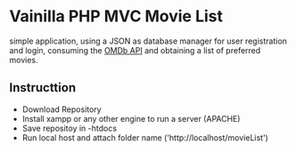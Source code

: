 # Vainilla PHP MVC Movie List

simple application, using a JSON as database manager for user registration and login, consuming the [OMDb API](https://www.omdbapi.com/) and obtaining a list of preferred movies.


## Instructtion

- Download Repository
- Install xampp or any other engine to run a server (APACHE)
- Save repositoy in -htdocs
- Run local host and attach folder name ('http://localhost/movieList')
